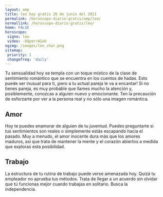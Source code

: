```yaml
---
layout: amp
title: leo hoy gratis 26 de junio del 2021 
permalink: /horoscopo-diario-gratis/amp/leo/
normallink: /horoscopo-diario-gratis/leo/
home: FALSE
horoscopo:
 signo: leo
 video: -DQpmrrAIeU
ogimg: /images/leo_char.png
sitemap:
 priority: 1
 changefreq: 'daily'
---
```



Tu sensualidad hoy se templa con un toque místico de la clase de sentimiento romántico que se encuentra en los cuentos de hadas. Esto puede ser inusual para ti, ¡pero a tu actual pareja le va a encantar! Si no tienes pareja, es muy probable que llames mucho la atención y, posiblemente, conozcas a alguien nuevo y emocionante. Ten la precaución de esforzarte por ver a la persona real y no sólo una imagen romántica.

## Amor

Hoy te puedes enamorar de alguien de tu juventud. Puedes preguntarte si tus sentimientos son reales o simplemente estás escapando hacia el pasado. Muy a menudo, el amor inocente dura más que los amores maduros, así que trata de mantener la mente y el corazón abiertos a medida que exploras esta posibilidad.

## Trabajo

La estructura de tu rutina de trabajo puede verse amenazada hoy. Quizá tu empleador no aprueba tus métodos. Trata de llegar a un acuerdo sin olvidar que tú funcionas mejor cuando trabajas en solitario. Busca la independencia.
